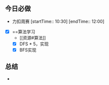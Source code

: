 ## 今日必做
-  力扣周赛 [startTime:: 10:30]  [endTime:: 12:00]
* [x] ==算法学习
	* [[资源#算法]]
	* [x] DFS * 5，实现
	* [x] BFS实现
## 总结
* 
